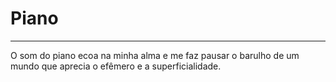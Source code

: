 # Piano

---

O som do piano ecoa na minha alma e me faz pausar o barulho de um mundo que aprecia o efêmero e a superficialidade.